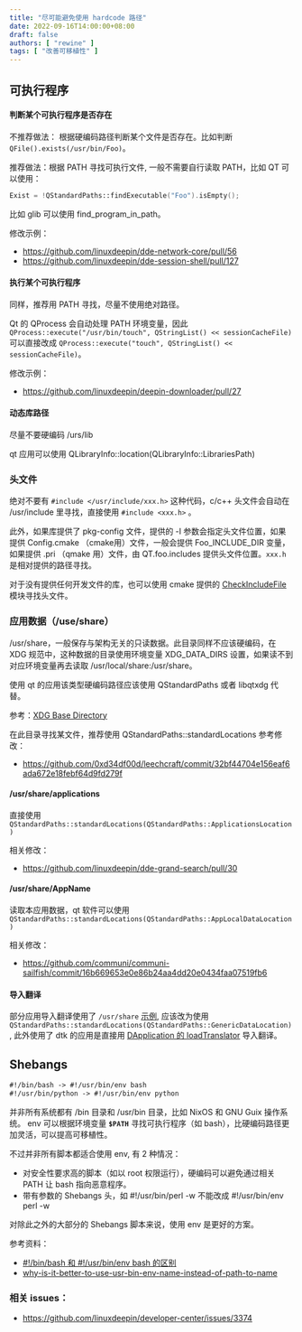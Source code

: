 ```yaml
---
title: "尽可能避免使用 hardcode 路径"
date: 2022-09-16T14:00:00+08:00
draft: false
authors: [ "rewine" ]
tags: [ "改善可移植性" ]
---
```


## 可执行程序

#### 判断某个可执行程序是否存在

不推荐做法：  根据硬编码路径判断某个文件是否存在。比如判断  `QFile().exists(/usr/bin/Foo)`。

推荐做法：根据 PATH 寻找可执行文件, 一般不需要自行读取 PATH，比如 QT 可以使用：

```cpp
Exist = !QStandardPaths::findExecutable("Foo").isEmpty();
```
比如 glib 可以使用 find_program_in_path。

修改示例：
- https://github.com/linuxdeepin/dde-network-core/pull/56
- https://github.com/linuxdeepin/dde-session-shell/pull/127

#### 执行某个可执行程序

同样，推荐用 PATH 寻找，尽量不使用绝对路径。

Qt 的 QProcess 会自动处理 PATH 环境变量，因此 `QProcess::execute("/usr/bin/touch", QStringList() << sessionCacheFile)` 可以直接改成
`QProcess::execute("touch", QStringList() << sessionCacheFile)`。

修改示例：
- https://github.com/linuxdeepin/deepin-downloader/pull/27

#### 动态库路径

尽量不要硬编码 /urs/lib 

qt 应用可以使用 QLibraryInfo::location(QLibraryInfo::LibrariesPath)

### 头文件

绝对不要有 `#include </usr/include/xxx.h>`  这种代码，c/c++ 头文件会自动在 /usr/include 里寻找，直接使用 `#include <xxx.h>` 。

此外，如果库提供了 pkg-config 文件，提供的 -I 参数会指定头文件位置，如果提供 Config.cmake （cmake用）文件，一般会提供  Foo_INCLUDE_DIR 变量，如果提供 .pri （qmake 用）文件，由 QT.foo.includes 提供头文件位置。`xxx.h` 是相对提供的路径寻找。

对于没有提供任何开发文件的库，也可以使用 cmake 提供的 [CheckIncludeFile](https://cmake.org/cmake/help/latest/module/CheckIncludeFile.html) 模块寻找头文件。


### 应用数据（/use/share）

/usr/share，一般保存与架构无关的只读数据。此目录同样不应该硬编码，在 XDG 规范中，这种数据的目录使用环境变量 XDG_DATA_DIRS 设置，如果读不到对应环境变量再去读取 /usr/local/share:/usr/share。

使用 qt 的应用该类型硬编码路径应该使用 QStandardPaths 或者 libqtxdg 代替。

参考：[XDG Base Directory](https://wiki.archlinux.org/title/XDG_Base_Directory)

在此目录寻找某文件，推荐使用 QStandardPaths::standardLocations
参考修改：
- https://github.com/0xd34df00d/leechcraft/commit/32bf44704e156eaf6ada672e18febf64d9fd279f

#### /usr/share/applications

直接使用 `QStandardPaths::standardLocations(QStandardPaths::ApplicationsLocation)`

相关修改：
- https://github.com/linuxdeepin/dde-grand-search/pull/30

#### /usr/share/AppName

读取本应用数据，qt 软件可以使用 `QStandardPaths::standardLocations(QStandardPaths::AppLocalDataLocation)`

相关修改：
- https://github.com/communi/communi-sailfish/commit/16b669653e0e86b24aa4dd20e0434faa07519fb6

#### 导入翻译

部分应用导入翻译使用了 `/usr/share` [示例](https://github.com/linuxdeepin/dde-control-center/blob/ed696dabf41bee19f28758d2589dac20b866c356/src/reset-password-dialog/main.cpp#L63), 应该改为使用 `QStandardPaths::standardLocations(QStandardPaths::GenericDataLocation)`, 此外使用了 dtk 的应用是直接用 [DApplication 的 loadTranslator](https://github.com/linuxdeepin/dtkwidget/blob/f80f48076e1821b06461e1fc330f50ceaff2c812/src/widgets/dapplication.cpp#L776) 导入翻译。

## Shebangs 

```txt
#!/bin/bash -> #!/usr/bin/env bash
#!/usr/bin/python -> #!/usr/bin/env python
```

并非所有系统都有 /bin 目录和 /usr/bin 目录，比如 NixOS 和 GNU Guix 操作系统。
env 可以根据环境变量 **`$PATH`** 寻找可执行程序（如 bash），比硬编码路径更加灵活，可以提高可移植性。

不过并非所有脚本都适合使用 env, 有 2 种情况：
- 对安全性要求高的脚本（如以 root 权限运行），硬编码可以避免通过相关 PATH 让 bash 指向恶意程序。
- 带有参数的 Shebangs 头，如 #!/usr/bin/perl -w 不能改成 #!/usr/bin/env perl -w

对除此之外的大部分的 Shebangs 脚本来说，使用 env 是更好的方案。

参考资料：
- [#!/bin/bash 和 #!/usr/bin/env bash 的区别](https://blog.csdn.net/qq_37164975/article/details/106181500)
- [why-is-it-better-to-use-usr-bin-env-name-instead-of-path-to-name](https://unix.stackexchange.com/questions/29608/why-is-it-better-to-use-usr-bin-env-name-instead-of-path-to-name-as-my)

### 相关 issues：
- https://github.com/linuxdeepin/developer-center/issues/3374